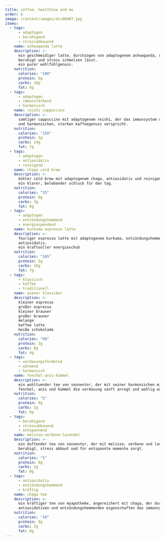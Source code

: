 ```yaml
---
title: coffee, healthtea and me
order: 6
image: /content/images/dsc00407.jpg
items:
  - tags:
      - adaptogen
      - beruhigend
      - stressabbauend
    name: ashwaganda latte
    description: >-
      ein geschmeidiger latte, durchzogen von adaptogenem ashwaganda, der sanft
      beruhigt und stress schmelzen lässt.
      ein purer wohlfühlgenuss.
    nutrition:
      calories: "180"
      protein: 6g
      carbs: 18g
      fat: 8g
  - tags:
      - adaptogen
      - immunstärkend
      - harmonisch
    name: reishi cappuccino
    description: >-
      samtiger cappuccino mit adaptogenem reishi, der das immunsystem unterstützt
      und harmonischen, starken kaffeegenuss verspricht.
    nutrition:
      calories: "150"
      protein: 5g
      carbs: 14g
      fat: 7g
  - tags:
      - adaptogen
      - antioxidativ
      - reinigend
    name: chaga cold brew
    description: >-
      kühler cold brew mit adaptogenem chaga, antioxidativ und reinigend.
      ein klarer, belebender schluck für den tag.
    nutrition:
      calories: "35"
      protein: 0g
      carbs: 3g
      fat: 0g
  - tags:
      - adaptogen
      - entzündungshemmend
      - energiespendend
    name: kurkuma espresso latte
    description: >-
      feuriger espresso latte mit adaptogenem kurkuma, entzündungshemmend und
      antioxidativ.
      ein kraftvoller energieschub
    nutrition:
      calories: "165"
      protein: 5g
      carbs: 16g
      fat: 7g
  - tags:
      - klassisch
      - kaffee
      - traditionell
    name: wiener klassiker
    description: >-
      kleiner espresso
      großer espresso
      kleiner brauner
      großer brauner
      melange
      kaffee latte
      heiße schokolade
    nutrition:
      calories: "80"
      protein: 3g
      carbs: 8g
      fat: 4g
  - tags:
      - verdauungsfördernd
      - wärmend
      - harmonisch
    name: fenchel-anis-kümmel
    description: >-
      ein wohltuender tee von sonnentor, der mit seiner harmonischen mischung aus
      fenchel, anis und kümmel die verdauung sanft anregt und wohlig wärmt.
    nutrition:
      calories: "5"
      protein: 0g
      carbs: 1g
      fat: 0g
  - tags:
      - beruhigend
      - stressabbauend
      - entspannend
    name: melisse-verbene-lavendel
    description: >-
      ein duftender tee von sonnentor, der mit melisse, verbene und lavendel
      beruhigt, stress abbaut und für entspannte momente sorgt.
    nutrition:
      calories: "5"
      protein: 0g
      carbs: 1g
      fat: 0g
  - tags:
      - antioxidativ
      - entzündungshemmend
      - kräftig
    name: chaga tee
    description: >-
      ein kräftiger tee von myapotheke, angereichert mit chaga, der durch seine
      antioxidativen und entzündungshemmenden eigenschaften das immunsystem stärkt.
    nutrition:
      calories: "10"
      protein: 0g
      carbs: 2g
      fat: 0g
---
```

